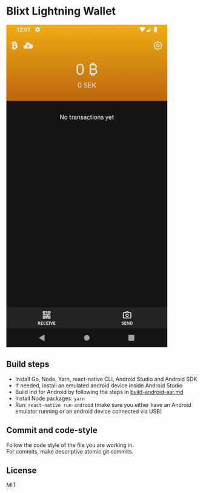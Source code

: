 # Blixt Lightning Wallet

![App screenshot](app-screenshot.png)

## Build steps
* Install Go, Node, Yarn, react-native CLI, Android Studio and Android SDK
* If needed, install an emulated android device inside Android Studio
* Build lnd for Android by following the steps in [build-android-aar.md](build-android-aar.md)
* Install Node packages: `yarn`
* Run: `react-native run-android` (make sure you either have an Android emulator running or an android device connected via USB)

## Commit and code-style
Follow the code style of the file you are working in.  
For commits, make descriptive atomic git commits.

## License
MIT
